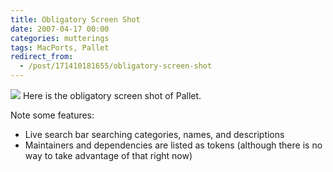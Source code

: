 ```yaml
---
title: Obligatory Screen Shot
date: 2007-04-17 00:00
categories: mutterings
tags: MacPorts, Pallet
redirect_from:
  - /post/171410181655/obligatory-screen-shot
---
```

[![](http://shyramblings.files.wordpress.com/2007/04/pallet.jpg?w=244)](http://shyramblings.files.wordpress.com/2007/04/pallet.jpg)
Here is the obligatory screen shot of Pallet.

Note some features:

* Live search bar searching categories, names, and descriptions
* Maintainers and dependencies are listed as tokens (although there is no way to take advantage of that right now)
